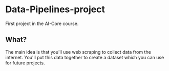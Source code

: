 # Data-Pipelines-project

First project in the AI-Core course.

## What?
The main idea is that you'll use web scraping to collect data from the internet. You'll put this data together to create a dataset which you can use for future projects.

